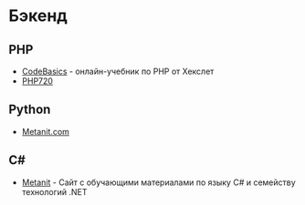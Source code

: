 # Бэкенд

## PHP

- [CodeBasics](https://ru.code-basics.com/languages/php) - онлайн-учебник по PHP от Хекслет
- [PHP720](https://php720.com/)


## Python

- [Metanit.com](https://metanit.com/python/)

## C#
- [Metanit](https://metanit.com/sharp/) - Сайт с обучающими материалами по языку C# и семейству технологий .NET
